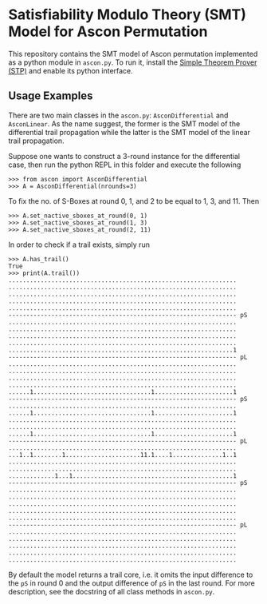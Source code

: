 # Satisfiability Modulo Theory (SMT) Model for Ascon Permutation

This repository contains the SMT model of Ascon permutation implemented as a python module in `ascon.py`. To run it,
install the [Simple Theorem Prover (STP)](https://github.com/stp/stp) and enable its python interface.

## Usage Examples

There are two main classes in the `ascon.py`: `AsconDifferential` and `AsconLinear`. As the name suggest, the former is
the SMT model of the differential trail propagation while the latter is the SMT model of the linear trail propagation.

Suppose one wants to construct a 3-round instance for the differential case, then run the python REPL in this folder and
execute the following

    >>> from ascon import AsconDifferential
    >>> A = AsconDifferential(nrounds=3)

To fix the no. of S-Boxes at round 0, 1, and 2 to be equal to 1, 3, and 11. Then 

    >>> A.set_nactive_sboxes_at_round(0, 1)
    >>> A.set_nactive_sboxes_at_round(1, 3)
    >>> A.set_nactive_sboxes_at_round(2, 11)

In order to check if a trail exists, simply run

    >>> A.has_trail()
    True
    >>> print(A.trail())
    ................................................................
    ................................................................
    ................................................................
    ................................................................
    ................................................................
    ---------------------------------------------------------------- pS
    ................................................................
    ................................................................
    ................................................................
    ................................................................
    ...............................................................1
    ---------------------------------------------------------------- pL
    ................................................................
    ................................................................
    ................................................................
    ................................................................
    ......1.................................1......................1
    ---------------------------------------------------------------- pS
    ................................................................
    ......1.................................1......................1
    ................................................................
    ................................................................
    ......1.................................1......................1
    ---------------------------------------------------------------- pL
    ................................................................
    ...1..1........1.....................11.1....1..............1..1
    ................................................................
    ................................................................
    .............1...1.............................................1
    ---------------------------------------------------------------- pS
    ................................................................
    ................................................................
    ................................................................
    ................................................................
    ................................................................
    ---------------------------------------------------------------- pL
    ................................................................
    ................................................................
    ................................................................
    ................................................................
    ................................................................

By default the model returns a trail core, i.e. it omits the input difference to the `pS` in round 0 and the output
difference of `pS` in the last round. For more description, see the docstring of all class methods in `ascon.py`.
